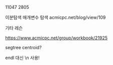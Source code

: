 11047
2805

이분탐색 매개변수 탐색
acmicpc.net/blog/view/109

기타 레슨

https://www.acmicpc.net/group/workbook/21925

segtree centroid?

endl 대신 \n 사용!
